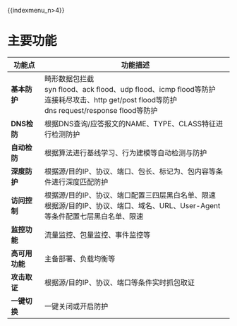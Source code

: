 {{indexmenu_n>4}}

# 主要功能

**功能点**   | **功能描述**                                         
| ----- | ---------------------------------------------- |
| **基本防护**  | 畸形数据包拦截<br> syn flood、ack flood、udp flood、icmp flood等防护<br> 连接耗尽攻击、http get/post flood等防护<br> dns request/response flood等防护                  |
| **DNS检防** | 根据DNS查询/应答报文的NAME、TYPE、CLASS特征进行检测防护           |
| **自动检防**  | 根据算法进行基线学习、行为建模等自动检测与防护                        |
| **深度防护**  | 根据源/目的IP、协议、端口、包长、标记为、包内容等条件进行深度匹配防护           |
| **访问控制**  | 根据源/目的IP、协议、端口配置三四层黑白名单、限速<br> 根据源/目的IP、协议、端口、域名、URL、User-Agent等条件配置七层黑白名单、限速 |
| **监控功能**  | 流量监控、包量监控、事件监控等                                |
| **高可用功能** | 主备部署、负载均衡等                                     |
| **攻击取证**  | 根据源/目的IP、协议、端口等条件实时抓包取证                        |
| **一键切换**  | 一键关闭或开启防护                                      |
